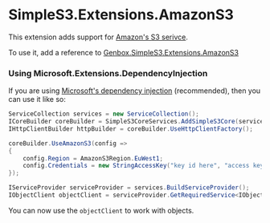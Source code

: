 ﻿# SimpleS3.Extensions.AmazonS3
This extension adds support for [Amazon's S3 serivce](https://aws.amazon.com/s3/).

To use it, add a reference to [Genbox.SimpleS3.Extensions.AmazonS3](https://www.nuget.org/packages/Genbox.SimpleS3.Extensions.AmazonS3)

### Using Microsoft.Extensions.DependencyInjection
If you are using [Microsoft's dependency injection](https://www.nuget.org/packages/Microsoft.Extensions.DependencyInjection/) (recommended), then you can use it like so:

```csharp
ServiceCollection services = new ServiceCollection();
ICoreBuilder coreBuilder = SimpleS3CoreServices.AddSimpleS3Core(services);
IHttpClientBuilder httpBuilder = coreBuilder.UseHttpClientFactory();

coreBuilder.UseAmazonS3(config =>
{
    config.Region = AmazonS3Region.EuWest1;
    config.Credentials = new StringAccessKey("key id here", "access key here");
});

IServiceProvider serviceProvider = services.BuildServiceProvider();
IObjectClient objectClient = serviceProvider.GetRequiredService<IObjectClient>();
```

You can now use the `objectClient` to work with objects.